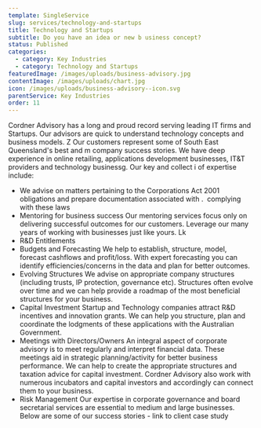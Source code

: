 ```yaml
---
template: SingleService
slug: services/technology-and-startups
title: Technology and Startups
subtitle: Do you have an idea or new b usiness concept?
status: Published
categories:
  - category: Key Industries
  - category: Technology and Startups
featuredImage: /images/uploads/business-advisory.jpg
contentImage: /images/uploads/chart.jpg
icon: /images/uploads/business-advisory--icon.svg
parentService: Key Industries
order: 11
---
```


Cordner Advisory has a long and proud record serving leading IT firms and Startups.
Our advisors are quick to understand technology concepts and business models. Z Our customers represent some of South East Queensland's best and m company success stories. We have deep experience in online retailing, applications development businesses, IT&T providers and technology businessg.
Our key and collect ​i​ of expertise include:

- We advise on matters pertaining to the Corporations Act 2001 obligations and prepare​ documentation associated with . ​ ​complying with these laws
- Mentoring for business success Our mentoring services focus only on
  delivering successful outcomes for our customers. Leverage our many years of working with businesses just like yours. Lk
- R&D Entitlements
- Budgets and Forecasting
  We help to establish, structure, model,
  forecast cashflows and profit/loss. With expert forecasting you can identify efficiencies/concerns in the data and plan for better outcomes.
- Evolving Structures
  We advise on appropriate company
  structures (including trusts, IP protection, governance etc). Structures often evolve over time and we can help provide a roadmap of the most beneficial structures for your business.
- Capital Investment
  Startup and Technology companies attract R&D incentives and innovation grants. We can help you structure, plan and coordinate the lodgments of these applications with the Australian Government.
- Meetings with Directors/Owners An integral aspect of corporate
  advisory is to meet regularly and interpret financial data. These meetings aid in strategic planning/activity for better business performance.
  We can help to create the appropriate structures and taxation advice for capital investment. Cordner Advisory also work with numerous incubators and capital investors and accordingly can connect them to your business.
- Risk Management
  Our expertise in corporate governance
  and board secretarial services are essential to medium and large businesses.
  Below are some of our success stories - link to client case study
